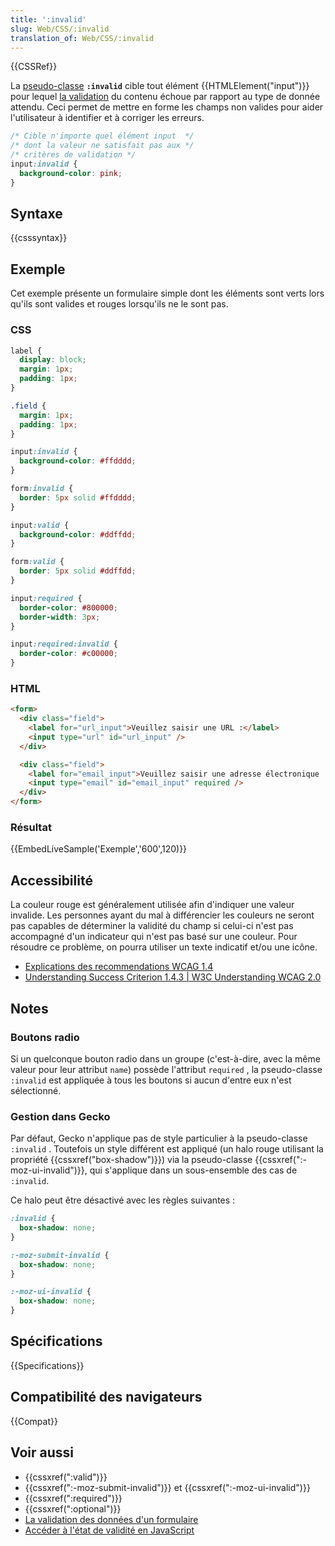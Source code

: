 ```yaml
---
title: ':invalid'
slug: Web/CSS/:invalid
translation_of: Web/CSS/:invalid
---
```


{{CSSRef}}

La [pseudo-classe](/fr/docs/Web/CSS/Pseudo-classes) **`:invalid`** cible tout élément {{HTMLElement("input")}} pour lequel [la validation](/fr/docs/Web/Guide/HTML/HTML5/Constraint_validation) du contenu échoue par rapport au type de donnée attendu. Ceci permet de mettre en forme les champs non valides pour aider l'utilisateur à identifier et à corriger les erreurs.

```css
/* Cible n'importe quel élément input  */
/* dont la valeur ne satisfait pas aux */
/* critères de validation */
input:invalid {
  background-color: pink;
}
```

## Syntaxe

{{csssyntax}}

## Exemple

Cet exemple présente un formulaire simple dont les éléments sont verts lors qu'ils sont valides et rouges lorsqu'ils ne le sont pas.

### CSS

```css
label {
  display: block;
  margin: 1px;
  padding: 1px;
}

.field {
  margin: 1px;
  padding: 1px;
}

input:invalid {
  background-color: #ffdddd;
}

form:invalid {
  border: 5px solid #ffdddd;
}

input:valid {
  background-color: #ddffdd;
}

form:valid {
  border: 5px solid #ddffdd;
}

input:required {
  border-color: #800000;
  border-width: 3px;
}

input:required:invalid {
  border-color: #c00000;
}
```

### HTML

```html
<form>
  <div class="field">
    <label for="url_input">Veuillez saisir une URL :</label>
    <input type="url" id="url_input" />
  </div>

  <div class="field">
    <label for="email_input">Veuillez saisir une adresse électronique :</label>
    <input type="email" id="email_input" required />
  </div>
</form>
```

### Résultat

{{EmbedLiveSample('Exemple','600',120)}}

## Accessibilité

La couleur rouge est généralement utilisée afin d'indiquer une valeur invalide. Les personnes ayant du mal à différencier les couleurs ne seront pas capables de déterminer la validité du champ si celui-ci n'est pas accompagné d'un indicateur qui n'est pas basé sur une couleur. Pour résoudre ce problème, on pourra utiliser un texte indicatif et/ou une icône.

- [Explications des recommendations WCAG 1.4](/fr/docs/Web/Accessibility/Understanding_WCAG/Perceivable#Guideline_1.4_Make_it_easier_for_users_to_see_and_hear_content_including_separating_foreground_from_background)
- [Understanding Success Criterion 1.4.3 | W3C Understanding WCAG 2.0](https://www.w3.org/TR/UNDERSTANDING-WCAG20/visual-audio-contrast-contrast.html)

## Notes

### Boutons radio

Si un quelconque bouton radio dans un groupe (c'est-à-dire, avec la même valeur pour leur attribut `name`) possède l'attribut `required` , la pseudo-classe `:invalid` est appliquée à tous les boutons si aucun d'entre eux n'est sélectionné.

### Gestion dans Gecko

Par défaut, Gecko n'applique pas de style particulier à la pseudo-classe `:invalid` . Toutefois un style différent est appliqué (un halo rouge utilisant la propriété {{cssxref("box-shadow")}}) via la pseudo-classe {{cssxref(":-moz-ui-invalid")}}, qui s'applique dans un sous-ensemble des cas de `:invalid`.

Ce halo peut être désactivé avec les règles suivantes :

```css
:invalid {
  box-shadow: none;
}

:-moz-submit-invalid {
  box-shadow: none;
}

:-moz-ui-invalid {
  box-shadow: none;
}
```

## Spécifications

{{Specifications}}

## Compatibilité des navigateurs

{{Compat}}

## Voir aussi

- {{cssxref(":valid")}}
- {{cssxref(":-moz-submit-invalid")}} et {{cssxref(":-moz-ui-invalid")}}
- {{cssxref(":required")}}
- {{cssxref(":optional")}}
- [La validation des données d'un formulaire](/fr/docs/Web/Guide/HTML/Formulaires/Validation_donnees_formulaire)
- [Accéder à l'état de validité en JavaScript](/fr/docs/Web/API/ValidityState)
